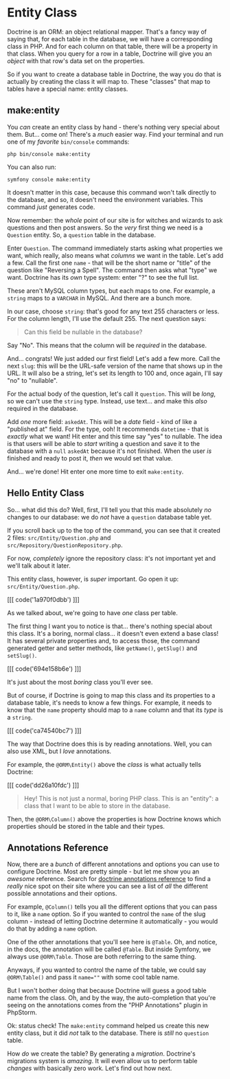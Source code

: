 # Entity Class

Doctrine is an ORM: an object relational mapper. That's a fancy way of saying
that, for each table in the database, we will have a corresponding class in PHP.
And for each column on that table, there will be a property in that class. When
you query for a row in a table, Doctrine will give you an *object* with that
row's data set on the properties.

So if you want to create a database table in Doctrine, the way you do that is
actually by creating the class it will map to. These "classes" that map to
tables have a special name: entity classes.

## make:entity

You *can* create an entity class by hand - there's nothing very special about
them. But... come on! There's a *much* easier way. Find your terminal and run
one of my *favorite* `bin/console` commands:

```terminal
php bin/console make:entity
```

You can also run:

```terminal
symfony console make:entity
```

It doesn't matter in this case, because this command won't talk directly to the
database, and so, it doesn't need the environment variables. This command *just*
generates code.

Now remember: the *whole* point of our site is for witches and wizards to
ask questions and then post answers. So the *very* first thing we need
is a `Question` entity. So, a `question` table in the database.

Enter `Question`. The command immediately starts asking what properties we
want, which really, also means what *columns* we want in the table. Let's add
a few. Call the first one `name` - that will be the short name or "title" of
the question like "Reversing a Spell". The command then asks what "type" we want.
Doctrine has its *own* type system: enter "?" to see the full list.

These aren't MySQL column types, but each maps to one. For example, a `string`
maps to a `VARCHAR` in MySQL. And there are a bunch more.

In our case, choose `string`: that's good for any text 255 characters
or less. For the column length, I'll use the default 255. The next
question says:

> Can this field be nullable in the database?

Say "No". This means that the column will be *required* in the database.

And... congrats! We just added our first field! Let's add a few more. Call the
next `slug`: this will be the URL-safe version of the name that shows up in the
URL. It will also be a string, let's set its length to 100 and, once again, I'll
say "no" to "nullable".

For the actual body of the question, let's call it `question`. This will
be *long*, so we can't use the `string` type. Instead, use text... and make
this *also* required in the database.

Add *one* more field: `askedAt`. This will be a *date* field - kind of like a
"published at" field. For the type, ooh! It recommends `datetime` - that
is *exactly* what we want! Hit enter and this time say "yes" to nullable.
The idea is that users will be able to *start* writing a question and save it to
the database with a `null` `askedAt` because it's not finished. When the user *is*
finished and ready to post it, *then* we would set that value.

And... we're done! Hit enter one more time to exit `make:entity`.

## Hello Entity Class

So... what did this do? Well, first, I'll tell you that this made absolutely
*no* changes to our database: we do *not* have a `question` database table
yet.

If you scroll back up to the top of the command, you can see that it created 2
files: `src/Entity/Question.php` and `src/Repository/QuestionRepository.php`.

For now, *completely* ignore the repository class: it's not
important yet and we'll talk about it later.

This entity class, however, is *super* important. Go open it up:
`src/Entity/Question.php`.

[[[ code('1a970f0dbb') ]]]

As we talked about, we're going to have *one* class per table.

The first thing I want you to notice is that... there's nothing special about this
class. It's a boring, normal class... it doesn't even extend a base class!
It has several private properties and, to access those, the command generated
getter and setter methods, like `getName()`, `getSlug()` and `setSlug()`.

[[[ code('694e158b6e') ]]]

It's just about the most *boring* class you'll ever see.

But of course, if Doctrine is going to map this class and its properties to a
database table, it's needs to know a few things. For example, it needs
to know that the `name` property should map to a `name` column and that its
*type* is a `string`.

[[[ code('ca74540bc7') ]]]

The way that Doctrine does this is by reading annotations. Well, you can also
use XML, but I *love* annotations.

For example, the `@ORM\Entity()` above the *class* is what actually tells Doctrine:

[[[ code('dd26a10fdc') ]]]

> Hey! This is not just a normal, boring PHP class. This is an "entity": a class
> that I want to be able to store in the database.

Then, the `@ORM\Column()` above the properties is how Doctrine knows which properties
should be stored in the table and their types.

## Annotations Reference

Now, there are a *bunch* of different annotations and options you can use to
configure Doctrine. Most are pretty simple - but let me show you an *awesome*
reference. Search for
[doctrine annotations reference](https://www.doctrine-project.org/projects/doctrine-orm/en/2.7/reference/annotations-reference.html)
to find a *really* nice spot on their site where you can see a list of *all*
the different possible annotations and their options.

For example, `@Column()` tells you all the different options that you can pass
to it, like a `name` option. So if you wanted to control
the `name` of the slug column - instead of letting Doctrine determine it
automatically - you would do that by adding a `name` option.

One of the other annotations that you'll see here is `@Table`. Oh, and notice,
in the docs, the annotation will be called `@Table`. But inside Symfony, we always
use `@ORM\Table`. Those are both referring to the same thing.

Anyways, if you wanted to control the name of the table, we could say
`@ORM\Table()` and pass it `name=""` with some cool table name.

But I won't bother doing that because Doctrine will guess a good table
name from the class. Oh, and by the way, the auto-completion that you're seeing
on the annotations comes from the "PHP Annotations" plugin in PhpStorm.

Ok: status check! The `make:entity` command helped us create this new entity class,
but it did *not* talk to the database. There is *still* no `question` table.

How *do* we create the table? By generating a *migration*. Doctrine's migrations
system is *amazing*. It will even allow us to perform table *changes* with
basically zero work. Let's find out how next.
